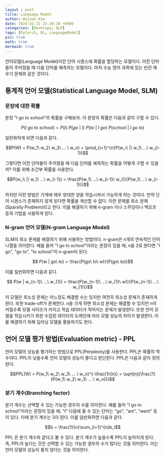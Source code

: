 ```yaml
---
layout : post
title: Language Model
author: Hojoon_Kim
date: 2024-01-21 15:30:10 +0900
categories: [Develope, NLP]
tags: [Pytorch, DL, LanguageModel]
pin: true
math: true
mermaid: true
---
```

언어모델(Language Model)이란  단어 시퀀스에 확률을 할당하는 모델이다. 이전 단어들이 주어졌을 때 다음 단어를 예측하는 모델이다. 마치 수능 영어 과목에 있는 빈칸 채우기 문제와 같은 것이다.

## 통계적 언어 모델(Statistical Language Model, SLM)

### 문장에 대한 확률
문장 "I go to school"의 확률을 구해보자. 이 문장의 확률은 다음과 같이 구할 수 있다.

$$P(I\ go\ to\ school) = P(I)\ P(go\ |\ I)\ P(to\ |\ I\ go)\ P(school\ |\ I\ go\ to)$$

일반화하게 되면 다음과 같다.

$$P(W) = P(w_1\ w_2\ w_3\ ... \ w_n) = \prod_{i=1}^{n}P(w_i\ |\ w_1\ ...\ w_{i-1})$$

그렇다면 이전 단어들이 주어졌을 때 다음 단어를 예측하는 확률을 어떻게 구할 수 있을까? 이를 위해 조건부 확률을 사용한다.

$$P(w_i\ |\ w_1\ ...\ w_{i-1}) = \frac{P(w_1\ ...\ w_{i-1}\ w_i)}{P(w_1\ ...\ w_{i-1})}$$

하지만 이런 방법은 기계에 매우 방대한 양을 학습시켜서 가능하게 하는 것이다. 만약 단어 시퀀스가 존재하지 않게 된다면 확률을 계산할 수 없다. 이런 문제를 희소 문제(Sparsity Problem)라고 한다. 이를 해결하기 위해 n-gram 이나 스무딩이나 백오프 등의 기법을 사용하게 된다.

### N-gram 언어 모델(N-gram Language Model)
SLM의 희소 문제를 해결하기 위해 사용하는 방법이다. n-gram은 n개의 연속적인 단어 나열을 의미한다. 예를 들어 "I go to school"이라는 문장이 있을 때, n을 2로 한다면 "I go", "go to", "to school"이 n-gram이 된다. 

$$ P(w | go\ to) = \frac{P(go\ to\ w)}{P(go\ to)}$$

이를 일반화하면 다음과 같다.

$$ P(w | w_{n-1}\ ...\ w_{1}) = \frac{P(w_{n-1}\ ...\ w_{1}\ w)}{P(w_{n-1}\ ...\ w_{1})}$$

이 모델은 희소성 문제는 어느정도 해결할 수는 있지만 여전히 희소성 문제가 존재하게 된다. 또한 trade-off가 존재한다. n을 크게 하면 희소성 문제는 해결할 수 있지만 n이 커질수록 모델 사이즈가 커지고 학습 데이터가 적어지는 문제가 발생한다. 또한 언어 모델을 학습시키기 위한 수집된 데이터의 도메인에 따라 모델 성능의 차이가 발생한다. 이를 해결하기 위해 딥러닝 모델을 활용하기도 한다.

## 언어 모델 평가 방법(Evaluation metric) - PPL
언어 모델의 성능을 평가하는 방법으로 PPL(Perplexity)를 사용한다. PPL은 확률의 역수이다. PPL이 낮을수록 언어 모델의 성능이 좋다고 판단한다. PPL은 다음과 같이 정의된다.

$$PPL(W) = P(w_1\ w_2\ w_3\ ... \ w_n)^{-\frac{1}{n}} = \sqrt[n]{\frac{1}{P(w_1\ w_2\ w_3\ ... \ w_n)}}$$

### 분기 계수(Branching factor)
분기 계수는 선택할 수 있는 가능한 경우의 수를 의미한다. 예를 들어 "I go to school"이라는 문장이 있을 때, "I" 다음에 올 수 있는 단어는 "go", "am", "went" 등이 있다. 이때 분기 계수는 3이 된다. 이를 일반화하면 다음과 같다.

$$b = \frac{1}{n}\sum_{i=1}^{n}b_i$$

PPL 은 분기 계수와 같다고 볼 수 있다. 분기 계수가 높을수록 PPL이 높아지게 된다. 즉, PPL이 높다는 것은 선택할 수 있는 가능한 경우의 수가 많다는 것을 의미한다. 이는 언어 모델의 성능이 좋지 않다는 것을 의미한다.


